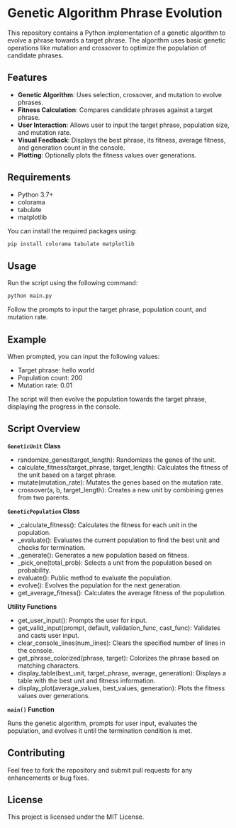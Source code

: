 # Genetic Algorithm Phrase Evolution

This repository contains a Python implementation of a genetic algorithm to evolve a phrase towards a target phrase. The algorithm uses basic genetic operations like mutation and crossover to optimize the population of candidate phrases.

## Features

- **Genetic Algorithm**: Uses selection, crossover, and mutation to evolve phrases.
- **Fitness Calculation**: Compares candidate phrases against a target phrase.
- **User Interaction**: Allows user to input the target phrase, population size, and mutation rate.
- **Visual Feedback**: Displays the best phrase, its fitness, average fitness, and generation count in the console.
- **Plotting**: Optionally plots the fitness values over generations.

## Requirements

- Python 3.7+
- colorama
- tabulate
- matplotlib

You can install the required packages using:
```bash
pip install colorama tabulate matplotlib
```

## Usage
Run the script using the following command:

```bash
python main.py
```

Follow the prompts to input the target phrase, population count, and mutation rate.

## Example

When prompted, you can input the following values:

- Target phrase: hello world
- Population count: 200
- Mutation rate: 0.01

The script will then evolve the population towards the target phrase, displaying the progress in the console.

## Script Overview

**`GeneticUnit` Class**

- randomize_genes(target_length): Randomizes the genes of the unit.
- calculate_fitness(target_phrase, target_length): Calculates the fitness of the unit based on a target phrase.
- mutate(mutation_rate): Mutates the genes based on the mutation rate.
- crossover(a, b, target_length): Creates a new unit by combining genes from two parents.

**`GeneticPopulation` Class**

- _calculate_fitness(): Calculates the fitness for each unit in the population.
- _evaluate(): Evaluates the current population to find the best unit and checks for termination.
- _generate(): Generates a new population based on fitness.
- _pick_one(total_prob): Selects a unit from the population based on probability.
- evaluate(): Public method to evaluate the population.
- evolve(): Evolves the population for the next generation.
- get_average_fitness(): Calculates the average fitness of the population.

**Utility Functions**

- get_user_input(): Prompts the user for input.
- get_valid_input(prompt, default, validation_func, cast_func): Validates and casts user input.
- clear_console_lines(num_lines): Clears the specified number of lines in the console.
- get_phrase_colorized(phrase, target): Colorizes the phrase based on matching characters.
- display_table(best_unit, target_phrase, average, generation): Displays a table with the best unit and fitness information.
- display_plot(average_values, best_values, generation): Plots the fitness values over generations.

**`main()` Function**

Runs the genetic algorithm, prompts for user input, evaluates the population, and evolves it until the termination condition is met.

## Contributing

Feel free to fork the repository and submit pull requests for any enhancements or bug fixes.

## License

This project is licensed under the MIT License.
